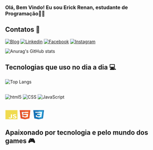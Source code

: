 ### Olá, Bem Vindo! Eu sou Erick Renan, estudante de Programação👋🏽

## Contatos 📱

[![Blog](https://img.shields.io/badge/Gmail-D14836?style=for-the-badge&logo=gmail&logoColor=white)](https://erickrenan.567@gmail.com)
[![Linkedin](https://img.shields.io/badge/LinkedIn-0077B5?style=for-the-badge&logo=linkedin&logoColor=white)](https://www.linkedin.com/in/erick-renan-787721268)
[![Facebook](https://img.shields.io/badge/Facebook-1877F2?style=for-the-badge&logo=facebook&logoColor=white)](https://www.facebook.com/erick.martins)
[![Instagram](https://img.shields.io/badge/Instagram-E4405F?style=for-the-badge&logo=instagram&logoColor=white)](https://www.instagram.com/erick_martinssz)

![Anurag's GitHub stats](https://github-readme-stats.vercel.app/api?username=erickrenama&show_icons=true&theme=tokyonight)




## Tecnologias que uso no dia a dia 💻

![Top Langs](https://github-readme-stats.vercel.app/api/top-langs/?username=erickrenama&hide_progress=true)

<div style="display: inline_block"><br/>
  <img align="center" alt="html5" src="https://img.shields.io/badge/HTML5-E34F26?style=for-the-badge&logo=html5&logoColor=white" />
<img align="center" alt="CSS" src="https://img.shields.io/badge/CSS-239120?&style=for-the-badge&logo=css3&logoColor=white" />
<img align="center" alt="JavaScript" src="https://img.shields.io/badge/JavaScript-F7DF1E?style=for-the-badge&logo=javascript&logoColor=black" />
</div><br/>

<div style="display: inline_block"><br>
  <img align="center" alt="Erick-Js" height="30" width="40" src="https://raw.githubusercontent.com/devicons/devicon/master/icons/javascript/javascript-plain.svg">
  <img align="center" alt="Erick-HTML" height="30" width="40" src="https://raw.githubusercontent.com/devicons/devicon/master/icons/html5/html5-original.svg">
  <img align="center" alt="Erick-CSS" height="30" width="40" src="https://raw.githubusercontent.com/devicons/devicon/master/icons/css3/css3-original.svg">
</div>
 
 ## Apaixonado por tecnologia e pelo mundo dos games 🎮
